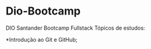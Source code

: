 # Dio-Bootcamp
DIO Santander Bootcamp Fullstack  Tópicos de estudos:

  *Introdução ao Git e GitHub;
